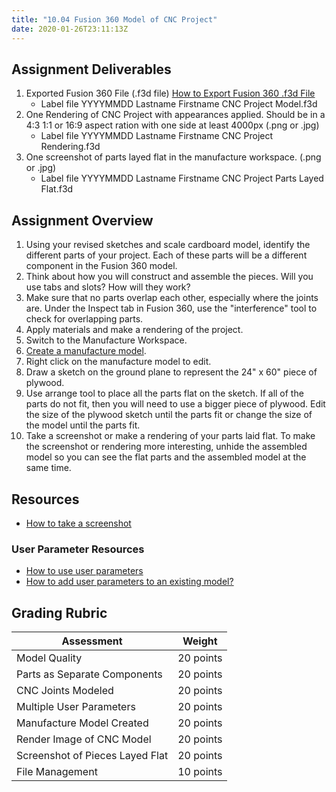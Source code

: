 ```yaml
---
title: "10.04 Fusion 360 Model of CNC Project"
date: 2020-01-26T23:11:13Z
---
```


## Assignment Deliverables

1. Exported Fusion 360 File (.f3d file) [How to Export Fusion 360 .f3d File](../../../../3d-modeling/fusion-360/fusion-360-export-f3d-file.md)
   - Label file YYYYMMDD Lastname Firstname CNC Project Model.f3d
2. One Rendering of CNC Project with appearances applied. Should be in a 4:3 1:1 or 16:9 aspect ration with one side at least 4000px (.png or .jpg)
   - Label file YYYYMMDD Lastname Firstname CNC Project Rendering.f3d
3. One screenshot of parts layed flat in the manufacture workspace. (.png or .jpg)
   - Label file YYYYMMDD Lastname Firstname CNC Project Parts Layed Flat.f3d

## Assignment Overview

1. Using your revised sketches and scale cardboard model, identify the different parts of your project. Each of these parts will be a different component in the Fusion 360 model.
2. Think about how you will construct and assemble the pieces. Will you use tabs and slots? How will they work?
3. Make sure that no parts overlap each other, especially where the joints are. Under the Inspect tab in Fusion 360, use the "interference" tool to check for overlapping parts.
4. Apply materials and make a rendering of the project.
5. Switch to the Manufacture Workspace.
6. [Create a manufacture model](../../../../3d-modeling/fusion-360/fusion-360-make-manufacture-model-copy.md).
7. Right click on the manufacture model to edit.
8. Draw a sketch on the ground plane to represent the 24" x 60" piece of plywood.
9. Use arrange tool to place all the parts flat on the sketch. If all of the parts do not fit, then you will need to use a bigger piece of plywood. Edit the size of the plywood sketch until the parts fit or change the size of the model until the parts fit.
10. Take a screenshot or make a rendering of your parts laid flat. To make the screenshot or rendering more interesting, unhide the assembled model so you can see the flat parts and the assembled model at the same time.

## Resources

- [How to take a screenshot](../../../../software/how-to-take-a-screenshot.md)

### User Parameter Resources

- [How to use user parameters](https://youtu.be/H6W-Og4YyZ8)
- [How to add user parameters to an existing model?](https://youtu.be/sBEHI-N4DAY)

## Grading Rubric

<div class="responsive-table-markdown">

| Assessment                      | Weight    |
| ------------------------------- | --------- |
| Model Quality                   | 20 points |
| Parts as Separate Components    | 20 points |
| CNC Joints Modeled              | 20 points |
| Multiple User Parameters        | 20 points |
| Manufacture Model Created       | 20 points |
| Render Image of CNC Model       | 20 points |
| Screenshot of Pieces Layed Flat | 20 points |
| File Management                 | 10 points |

</div>
